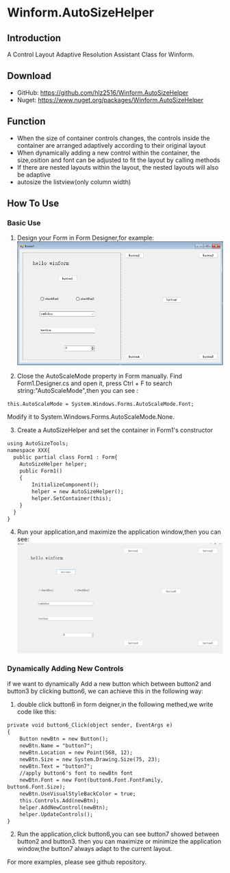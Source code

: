 # Winform.AutoSizeHelper

## Introduction
A Control Layout Adaptive Resolution Assistant Class for Winform.  

## Download
- GitHub: https://github.com/hlz2516/Winform.AutoSizeHelper 
- Nuget:  https://www.nuget.org/packages/Winform.AutoSizeHelper 

## Function
- When the size of container controls changes, the controls inside the container are arranged adaptively according to their original layout
- When dynamically adding a new control within the container, the size,osition and font can be adjusted to fit the layout by calling methods
- If there are nested layouts within the layout, the nested layouts will also be adaptive
- autosize the listview(only column width)

## How To Use

### Basic Use
1. Design your Form in Form Designer,for example:  
![step1](./pictures/step1.png)

2. Close the AutoScaleMode property in Form manually.
 Find Form1.Designer.cs and open it, press Ctrl + F to search string:"AutoScaleMode",then you can see :
 ```
 this.AutoScaleMode = System.Windows.Forms.AutoScaleMode.Font;
 ```
 Modify it to System.Windows.Forms.AutoScaleMode.None.

3. Create  a AutoSizeHelper and set the container in Form1's constructor
```
using AutoSizeTools;
namespace XXX{
  public partial class Form1 : Form{
    AutoSizeHelper helper;
    public Form1()
    {
        InitializeComponent();
        helper = new AutoSizeHelper();
        helper.SetContainer(this);
    }
  }
}
```

4. Run your application,and maximize the application window,then you can see:
![step3](./pictures/step3.png)

### Dynamically Adding New Controls
if we want to dynamically Add a new button 
which between button2 and button3 by clicking button6,
we can achieve this in the following way:  
1. double click button6 in form deigner,in the following methed,we write code like this:
```
private void button6_Click(object sender, EventArgs e)
{
    Button newBtn = new Button();
    newBtn.Name = "button7";
    newBtn.Location = new Point(568, 12);
    newBtn.Size = new System.Drawing.Size(75, 23);
    newBtn.Text = "button7";
    //apply button6's font to newBtn font
    newBtn.Font = new Font(button6.Font.FontFamily, button6.Font.Size);
    newBtn.UseVisualStyleBackColor = true;
    this.Controls.Add(newBtn);
    helper.AddNewControl(newBtn);
    helper.UpdateControls();
}
```

2. Run the application,click button6,you can see button7 showed between button2 and button3.
then you can maximize or minimize the application window,the button7 always adapt to the current layout.

For more examples, please see github repository.